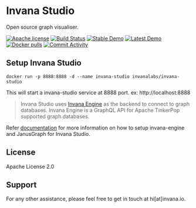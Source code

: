 
# Invana Studio 
Open source graph visualiser.


[![Apache license](https://img.shields.io/badge/license-Apache-blue.svg)](https://github.com/invanalabs/invana-studio/blob/master/LICENSE) 
[![Build Status](https://travis-ci.org/invanalabs/invana-studio.svg?branch=master)](https://travis-ci.org/invanalabs/invana-studio)
[![Stable Demo](https://img.shields.io/badge/try%20demo-stable%20version-blue)](https://invana-studio.herokuapp.com)
[![Latest Demo](https://img.shields.io/badge/try%20demo-latest%20version-blue)](https://invana-studio-edge.herokuapp.com)
[![Docker pulls](https://img.shields.io/docker/pulls/invanalabs/invana-studio)](https://hub.docker.com/r/invanalabs/invana-studio)
[![Commit Activity](https://img.shields.io/github/commit-activity/m/invanalabs/invana-studio)](https://github.com/invanalabs/invana-studio/commits)



## Setup Invana Studio

```shell script.
docker run -p 8888:8888 -d --name invana-studio invanalabs/invana-studio
```
This will start a invana-studio service at 8888 port. ex: http://localhost:8888
 
> Invana Studio uses [Invana Engine](https://github.com/invanalabs/invana-engine) as the backend to 
connect to graph databases. Invana Engine is a GraphQL API for Apache TinkerPop supported graph databases.

Refer [documentation](https://docs.invana.io) for more information on how to setup invana-engine 
and JanusGraph for Invana Studio.
 
 

## License

Apache License 2.0

## Support 

For any other assistance, please feel free to get in touch at hi[at]invana.io.
